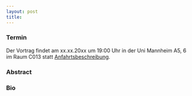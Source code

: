 ```yaml
---
layout: post
title:
---
```


### Termin

Der Vortrag findet am xx.xx.20xx um 19:00 Uhr in der Uni Mannheim A5, 6 im Raum C013 statt [Anfahrtsbeschreibung](/getting-there).

### Abstract



### Bio
